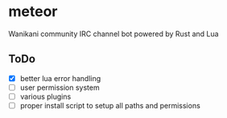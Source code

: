 meteor
====

Wanikani community IRC channel bot powered by Rust and Lua

ToDo
----
- [x] better lua error handling
- [ ] user permission system
- [ ] various plugins
- [ ] proper install script to setup all paths and permissions
